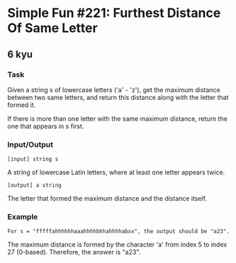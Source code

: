 # Simple Fun #221: Furthest Distance Of Same Letter
## 6 kyu

### Task

Given a string s of lowercase letters ('a' - 'z'), get the maximum distance between two same letters, and return this distance along with the letter that formed it.

If there is more than one letter with the same maximum distance, return the one that appears in s first.

### Input/Output
```
[input] string s
```
A string of lowercase Latin letters, where at least one letter appears twice.

```
[output] a string
```
The letter that formed the maximum distance and the distance itself.

### Example
```
For s = "fffffahhhhhhaaahhhhbhhahhhhabxx", the output should be "a23".
```

The maximum distance is formed by the character 'a' from index 5 to index 27 (0-based). Therefore, the answer is "a23".

